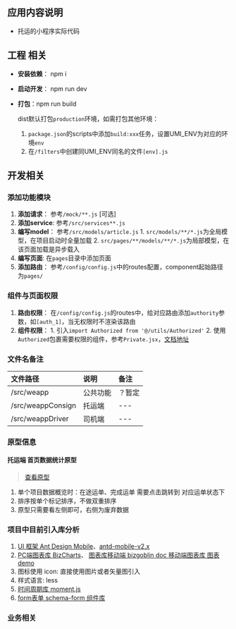 ## 应用内容说明

- 托运的小程序实际代码










## 工程 相关

  - **安装依赖**： npm i 
  - **启动开发**： npm run dev
  - **打包**：npm run build

    dist默认打包`production`环境，如需打包其他环境：

    1. `package.json`的scripts中添加`build:xxx`任务，设置UMI_ENV为对应的环境`env`
    2. 在`/filters`中创建同UMI_ENV同名的文件`[env].js`


## 开发相关

### 添加功能模块

  1. **添加请求**： 参考`/mock/**.js` [可选]
  2. **添加service**: 参考`/src/services**.js`
  3. **编写model**： 参考`/src/models/article.js`
    1. `src/models/**/*.js`为全局模型，在项目启动时全量加载
    2. `src/pages/**/models/**/*.js`为局部模型，在该页面加载是异步载入  
  4. **编写页面**:  在`pages`目录中添加页面
  5. **添加路由**： 参考`/config/config.js`中的routes配置，component起始路径为`pages/`

### 组件与页面权限

  1. **路由权限**： 在`/config/config.js`的routes中，给对应路由添加`authority`参数，如`[auth_1]`，当无权限时不渲染该路由
  2. **组件权限**： 
    1. 引入`import Authorized from '@/utils/Authorized'`
    2. 使用`Authorized`包裹需要权限的组件，参考`Private.jsx`，[文档地址](https://pro.ant.design/components/Authorized-cn/)
  

 ### 文件名备注
|文件路径|说明|备注|
|:---|:---|:---|
|/src/weapp|公共功能|？暂定|
|/src/weappConsign|托运端|---|
|/src/weappDriver|司机端|---|
  
### 原型信息
#### 托运端 首页数据统计原型
> [查看原型](https://lanhuapp.com/web/#/item/project/product?tid=c4004a94-4044-40e5-81a1-4837607f0b92&pid=4bf634e3-030d-405c-ba79-0b3a3163c8e3&versionId=6e53ed29-0688-4e14-96bf-764e77902ab4&docId=4c4da2a6-9b69-425b-a119-18b58630d045&docType=axure&pageId=eb0547023a9b44b998037bdb7d8744c8&image_id=4c4da2a6-9b69-425b-a119-18b58630d045&parentId=e86a5e52-e419-4368-b07d-dfe138dae562) 
1. 单个项目数据概览时：在途运单、完成运单 需要点击跳转到 对应运单状态下
2. 排序按单个标记排序，不做双重排序
3. 原型只需要看左侧即可，右侧为废弃数据

### 项目中目前引入库分析
1. [UI 框架 Ant Design Mobile](https://mobile.ant.design/components/button)、[antd-mobile-v2.x](https://antd-mobile-v2.surge.sh/index-cn)
2. [PC端图表库 BizCharts](https://www.bizcharts.net/product/BizCharts4/gallery)、 [图表库移动端 bizgoblin doc ](https://bizcharts.net/product/bizgoblin/category/51/page/54)  [移动端图表库 图表demo](https://bizcharts.net/product/bizgoblin/gallery)  
3. 图标使用 icon: 直接使用图片或者矢量图引入
4. 样式语言: less
5. [时间周期库 moment.js](http://momentjs.cn/)
6. [form表单 schema-form 组件库](https://gitee.com/amazeBird/schema-form/blob/master/doc/SchemaForm.md) 

### 业务相关
